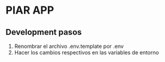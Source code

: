 
# PIAR APP

## Development pasos

1. Renombrar el archivo .env.template por .env
2. Hacer los cambios respectivos en las variables de entorno
